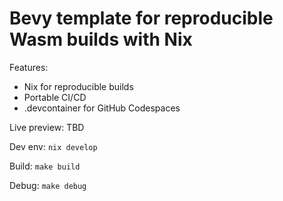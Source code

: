 # Bevy template for reproducible Wasm builds with Nix

Features:    

* Nix for reproducible builds
* Portable CI/CD
* .devcontainer for GitHub Codespaces

Live preview:
    TBD

Dev env:
    `nix develop`

Build:
    `make build`

Debug:
    `make debug`
